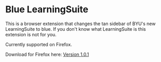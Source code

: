 # Blue LearningSuite #
This is a browser extension that changes the tan sidebar of BYU's new LearningSuite to blue. 
If you don't know what LearningSuite is this extension is not for you.

Currently supported on Firefox.

Download for Firefox here: [Version 1.0.1](https://github.com/arnpag/Blue_LearningSuite/blob/main/versions/learningsuite-1.-.1-fx.xpi?raw=true)

